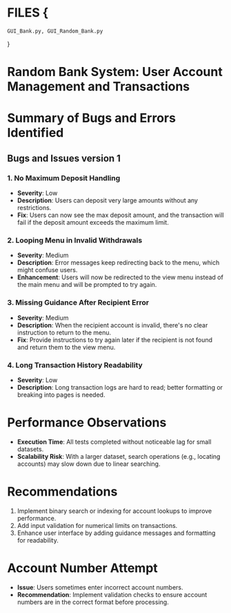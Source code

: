 # FILES {
    GUI_Bank.py, GUI_Random_Bank.py
}
# Random Bank System: User Account Management and Transactions

# Summary of Bugs and Errors Identified

## Bugs and Issues version 1

### 1. No Maximum Deposit Handling  
- **Severity**: Low  
- **Description**: Users can deposit very large amounts without any restrictions.
- **Fix**: Users can now see the max deposit amount, and the transaction will fail if the deposit amount exceeds the maximum limit.

### 2. Looping Menu in Invalid Withdrawals  
- **Severity**: Medium  
- **Description**: Error messages keep redirecting back to the menu, which might confuse users.
- **Enhancement**: Users will now be redirected to the view menu instead of the main menu and will be prompted to try again.

### 3. Missing Guidance After Recipient Error  
- **Severity**: Medium  
- **Description**: When the recipient account is invalid, there's no clear instruction to return to the menu.
- **Fix**: Provide instructions to try again later if the recipient is not found and return them to the view menu.

### 4. Long Transaction History Readability  
- **Severity**: Low  
- **Description**: Long transaction logs are hard to read; better formatting or breaking into pages is needed.

# Performance Observations

- **Execution Time**: All tests completed without noticeable lag for small datasets.
- **Scalability Risk**: With a larger dataset, search operations (e.g., locating accounts) may slow down due to linear searching.

# Recommendations

1. Implement binary search or indexing for account lookups to improve performance.
2. Add input validation for numerical limits on transactions.
3. Enhance user interface by adding guidance messages and formatting for readability.

# Account Number Attempt
- **Issue**: Users sometimes enter incorrect account numbers.
- **Recommendation**: Implement validation checks to ensure account numbers are in the correct format before processing.
